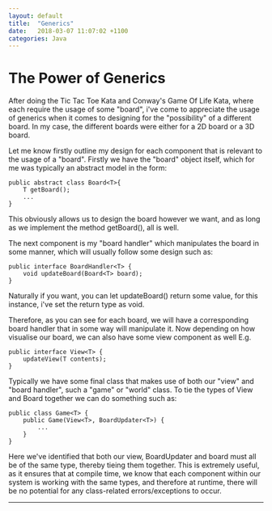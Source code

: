 ```yaml
---
layout: default
title:  "Generics"
date:   2018-03-07 11:07:02 +1100
categories: Java
---
```


# [](#header-1) The Power of Generics

After doing the Tic Tac Toe Kata and Conway's Game Of Life Kata, where each require the usage
of some "board", i've come to appreciate the usage of generics when it comes to designing for the
"possibility" of a different board. In my case, the different boards were either for a
2D board or a 3D board.

Let me know firstly outline my design for each component that is relevant to the usage of a "board".
Firstly we have the "board" object itself, which for me was typically an abstract model in the
form:

```
public abstract class Board<T>{
    T getBoard();
    ...
}
```

This obviously allows us to design the board however we want, and as long as we
implement the method getBoard(), all is well.

The next component is my "board handler" which manipulates the board in some manner,
which will usually follow some design such as:

```
public interface BoardHandler<T> {
    void updateBoard(Board<T> board);
}
```

Naturally if you want, you can let updateBoard() return some value, for this instance,
i've set the return type as void.

Therefore, as you can see for each board, we will have a corresponding board handler
that in some way will manipulate it. Now depending on how visualise our board, we can
also have some view component as well E.g.

```
public interface View<T> {
    updateView(T contents);
}
```

Typically we have some final class that makes use of both our "view" and "board handler",
such a "game" or "world" class. To tie the types of View and Board together we can do
something such as:

```
public class Game<T> {
    public Game(View<T>, BoardUpdater<T>) {
        ...
    }
}
```

Here we've identified that both our view, BoardUpdater and board must all be
of the same type, thereby tieing them together. This is extremely useful, as
it ensures that at compile time, we know that each component within our system
is working with the same types, and therefore at runtime, there will be no
potential for any class-related errors/exceptions to occur.  

* * *
